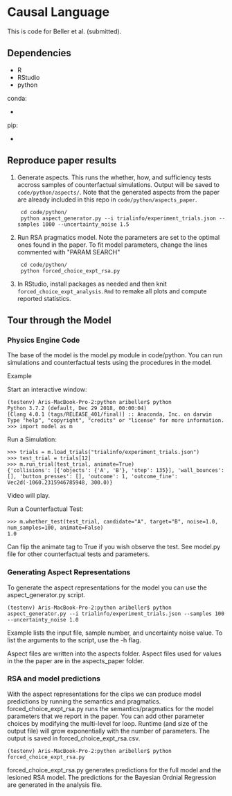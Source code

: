 # Causal Language

This is code for Beller et al. (submitted).

## Dependencies

* R
* RStudio
* python

conda:

* 

pip:

* 

## Reproduce paper results

1. Generate aspects. This runs the whether, how, and sufficiency tests accross samples of counterfactual simulations. Output will be saved to `code/python/aspects/`. Note that the generated aspects from the paper are already included in this repo in `code/python/aspects_paper`.

        cd code/python/
        python aspect_generator.py --i trialinfo/experiment_trials.json --samples 1000 --uncertainty_noise 1.5

2. Run RSA pragmatics model. Note the parameters are set to the optimal ones found in the paper. To fit model parameters, change the lines commented with "PARAM SEARCH"

        cd code/python/
        python forced_choice_expt_rsa.py

3. In RStudio, install packages as needed and then knit `forced_choice_expt_analysis.Rmd` to remake all plots and compute reported statistics.

## Tour through the Model

### Physics Engine Code

The base of the model is the model.py module in code/python.
You can run simulations and counterfactual tests using the procedures in the model.

Example

Start an interactive window:

	(testenv) Aris-MacBook-Pro-2:python aribeller$ python
	Python 3.7.2 (default, Dec 29 2018, 00:00:04) 
	[Clang 4.0.1 (tags/RELEASE_401/final)] :: Anaconda, Inc. on darwin
	Type "help", "copyright", "credits" or "license" for more information.
	>>> import model as m


Run a Simulation:

	>>> trials = m.load_trials("trialinfo/experiment_trials.json")
	>>> test_trial = trials[12]
	>>> m.run_trial(test_trial, animate=True)
	{'collisions': [{'objects': {'A', 'B'}, 'step': 135}], 'wall_bounces': [], 'button_presses': [], 'outcome': 1, 'outcome_fine': Vec2d(-1060.2315946785948, 300.0)}
Video will play.


Run a Counterfactual Test:

	>>> m.whether_test(test_trial, candidate="A", target="B", noise=1.0, num_samples=100, animate=False)
	1.0
Can flip the animate tag to True if you wish observe the test. See model.py file for other counterfactual tests and parameters.


### Generating Aspect Representations

To generate the aspect representations for the model you can use the aspect_generator.py script.

	(testenv) Aris-MacBook-Pro-2:python aribeller$ python aspect_generator.py --i trialinfo/experiment_trials.json --samples 100 --uncertainty_noise 1.0

Example lists the input file, sample number, and uncertainty noise value. To list the arguments to the script, use the -h flag.

Aspect files are written into the aspects folder. Aspect files used for values in the the paper are in the aspects_paper folder.


### RSA and model predictions

With the aspect representations for the clips we can produce model predictions by running the semantics and pragmatics. forced_choice_expt_rsa.py runs the semantics/pragmatics for the model parameters that we report in the paper. You can add other parameter choices by modifying the multi-level for loop. Runtime (and size of the output file) will grow exponentially with the number of parameters. The output is saved in forced_choice_expt_rsa.csv.

	(testenv) Aris-MacBook-Pro-2:python aribeller$ python forced_choice_expt_rsa.py

forced_choice_expt_rsa.py generates predictions for the full model and the lesioned RSA model. The predictions for the Bayesian Ordnial Regression are generated in the analysis file.
